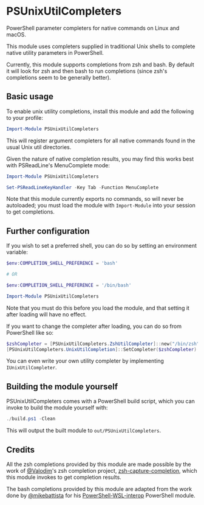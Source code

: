 # PSUnixUtilCompleters

PowerShell parameter completers for native commands on Linux and macOS.

This module uses completers supplied in traditional Unix shells
to complete native utility parameters in PowerShell.

Currently, this module supports completions from zsh and bash.
By default it will look for zsh and then bash to run completions
(since zsh's completions seem to be generally better).

## Basic usage

To enable unix utility completions,
install this module and add the following to your profile:

```powershell
Import-Module PSUnixUtilCompleters
```

This will register argument completers for all native commands
found in the usual Unix util directories.

Given the nature of native completion results,
you may find this works best with PSReadLine's MenuComplete mode:

```powershell
Import-Module PSUnixUtilCompleters

Set-PSReadLineKeyHandler -Key Tab -Function MenuComplete
```

Note that this module currently exports no commands,
so will never be autoloaded;
you must load the module with `Import-Module` into your session to get completions.

## Further configuration

If you wish to set a preferred shell, you can do so by setting an environment variable:

```powershell
$env:COMPLETION_SHELL_PREFERENCE = 'bash'

# OR

$env:COMPLETION_SHELL_PREFERENCE = '/bin/bash'

Import-Module PSUnixUtilCompleters
```

Note that you must do this before you load the module,
and that setting it after loading will have no effect.

If you want to change the completer after loading,
you can do so from PowerShell like so:

```powershell
$zshCompleter = [PSUnixUtilCompleters.ZshUtilCompleter]::new("/bin/zsh")
[PSUnixUtilCompleters.UnixUtilCompletion]::SetCompleter($zshCompleter)
```

You can even write your own utility completer by implementing `IUnixUtilCompleter`.

## Building the module yourself

PSUnixUtilCompleters comes with a PowerShell build script,
which you can invoke to build the module yourself with:

```powershell
./build.ps1 -Clean
```

This will output the built module to `out/PSUnixUtilCompleters`.

## Credits

All the zsh completions provided by this module are made possible
by the work of [@Valodim](https://github.com/Valodim)'s zsh completion project,
[zsh-capture-completion](https://github.com/Valodim/zsh-capture-completion),
which this module invokes to get completion results.

The bash completions provided by this module are adapted from the work
done by [@mikebattista](https://github.com/mikebattista) for his
[PowerShell-WSL-interop](https://github.com/mikebattista/PowerShell-WSL-Interop) PowerShell module.
